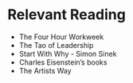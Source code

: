# Relevant Reading

* The Four Hour Workweek
* The Tao of Leadership
* Start With Why - Simon Sinek
* Charles Eisenstein’s books
* The Artists Way
